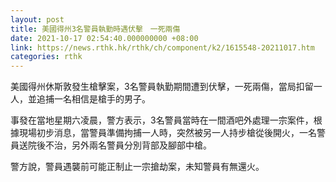 ```yaml
---
layout: post
title: 美國得州3名警員執勤時遇伏擊　一死兩傷
date: 2021-10-17 02:54:40.000000000 +08:00
link: https://news.rthk.hk/rthk/ch/component/k2/1615548-20211017.htm
categories: rthk
---
```


美國得州休斯敦發生槍擊案，3名警員執勤期間遭到伏擊，一死兩傷，當局扣留一人，並追捕一名相信是槍手的男子。

事發在當地星期六凌晨，警方表示，3名警員當時在一間酒吧外處理一宗案件，根據現場初步消息，當警員準備拘捕一人時，突然被另一人持步槍從後開火，一名警員送院後不治，另外兩名警員分別背部及腳部中槍。

警方說，警員遇襲前可能正制止一宗搶劫案，未知警員有無還火。
